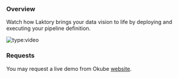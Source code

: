 
### Overview
Watch how Laktory brings your data vision to life by deploying and executing your pipeline definition.

![type:video](https://www.youtube.com/embed/dlaUQm5yUa4)

### Requests
You may request a live demo from Okube [website](https://www.okube.ai/contact).